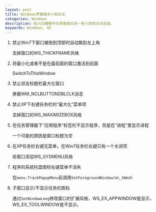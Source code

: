 ```yaml
---
layout: post
title: Windows界面相关小知识点
categories: Windows
description: Win32编程中与界面相关的一些小的知识点总结。
keywords: Windows, UI
---
```


1. 禁止Win7下窗口被拖到顶部时自动飘到左上角

    去掉窗口的WS\_THICKFRAME风格

1. 将最小化或者不是在最前面的窗口激活到前面

    SwitchToThisWindow

1. 禁止双击标题栏最大化窗口

    屏蔽WM\_NCLBUTTONDBLCLK消息

1. 禁止XP下右键任务栏的“最大化”菜单项

    去掉窗口的WS\_MAXIMIZEBOX风格

1. 在任务管理器下”应用程序“标签栏不显示程序，但是在”进程“里显示进程

    一个可能的原因是窗口标题为空

1. 在XP任务栏右键无菜单，在Win7任务栏右键只有一个关闭项

    给窗口添加WS\_SYSMENU风格

1. 程序的系统托盘图标右键菜单不消失

    在`menu.TrackPopupMenu`前调用`SetForegroundWindow(m\_hWnd)`

1. 子窗口显示/不显示任务栏图标

    通过`SetWindowLong`修改窗口的扩展风格，WS\_EX\_APPWINDOW是显示，WS\_EX\_TOOLWINDOW是不显示。
